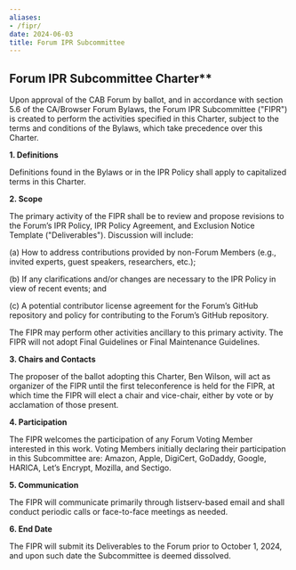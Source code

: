 ```yaml
---
aliases:
- /fipr/
date: 2024-06-03
title: Forum IPR Subcommittee
---
```


## Forum IPR Subcommittee Charter**

Upon approval of the CAB Forum by ballot, and in accordance with section 5.6 of the CA/Browser Forum Bylaws, the Forum IPR Subcommittee ("FIPR") is created to perform the activities specified in this Charter, subject to the terms and conditions of the Bylaws, which take precedence over this Charter. 

**1. Definitions**

Definitions found in the Bylaws or in the IPR Policy shall apply to capitalized terms in this Charter.

**2. Scope**

The primary activity of the FIPR shall be to review and propose revisions to the Forum’s IPR Policy, IPR Policy Agreement, and Exclusion Notice Template ("Deliverables").     Discussion will include:

(a) How to address contributions provided by non-Forum Members (e.g., invited experts, guest speakers, researchers, etc.);

(b) If any clarifications and/or changes are necessary to the IPR Policy in view of recent events; and

(c) A potential contributor license agreement for the Forum’s GitHub repository and policy for contributing to the Forum’s GitHub repository.

The FIPR may perform other activities ancillary to this primary activity. The FIPR will not adopt Final Guidelines or Final Maintenance Guidelines.

**3. Chairs and Contacts**

The proposer of the ballot adopting this Charter, Ben Wilson, will act as organizer of the FIPR until the first teleconference is held for the FIPR, at which time the FIPR will elect a chair and vice-chair, either by vote or by acclamation of those present.

**4. Participation**

The FIPR welcomes the participation of any Forum Voting Member interested in this work. Voting Members initially declaring their participation in this Subcommittee are: Amazon, Apple, DigiCert, GoDaddy, Google, HARICA, Let’s Encrypt, Mozilla, and Sectigo.

**5. Communication**

The FIPR will communicate primarily through listserv-based email and shall conduct periodic calls or face-to-face meetings as needed.

**6. End Date**

The FIPR will submit its Deliverables to the Forum prior to October 1, 2024, and upon such date the Subcommittee is deemed dissolved.